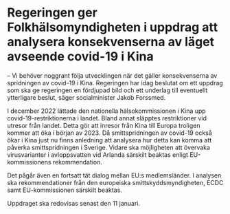 # Regeringen ger Folkhälsomyndigheten i uppdrag att analysera konsekvenserna av läget avseende covid-19 i Kina

– Vi behöver noggrant följa utvecklingen när det gäller konsekvenserna av spridningen av covid-19 i Kina. Regeringen har idag beslutat om ett uppdrag som ska ge regeringen en fördjupad bild och ett underlag till eventuellt ytterligare beslut, säger socialminister Jakob Forssmed.

I december 2022 lättade den nationella hälsokommissionen i Kina upp covid-19-restriktionerna i landet. Bland annat släpptes restriktioner vid utresor från landet. Detta gör att inresor från Kina till Europa troligen kommer att öka i början av 2023. Då smittspridningen av covid-19 också ökar i Kina just nu finns anledning att analysera hur detta kan komma att påverka smittspridningen i Sverige. Vidare ska möjligheten att övervaka virusvarianter i avloppsvatten vid Arlanda särskilt beaktas enligt EU-kommissionens rekommendation.

Det pågår även en fortsatt tät dialog mellan EU:s medlemsländer. I analysen ska rekommendationer från den europeiska smittskyddsmyndigheten, ECDC samt EU-kommissionen särskilt beaktas.

Uppdraget ska redovisas senast den 11 januari.
